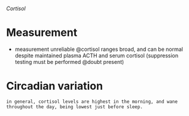 ###### Cortisol

# Measurement
- measurement unreliable @cortisol ranges broad, and can be normal despite maintained plasma ACTH and serum cortisol (suppression testing must be performed @doubt present)

# Circadian variation
    in general, cortisol levels are highest in the morning, and wane throughout the day, being lowest just before sleep.
